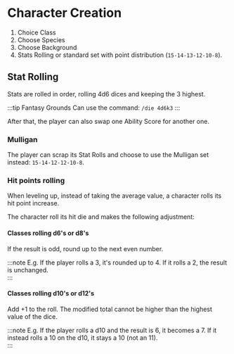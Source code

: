 # Character Creation

1. Choice Class
2. Choose Species
3. Choose Background
4. Stats Rolling or standard set with point distribution (`15-14-13-12-10-8`).

## Stat Rolling

Stats are rolled in order, rolling 4d6 dices and keeping the 3 highest.

:::tip Fantasy Grounds
Can use the command: `/die 4d6k3` 
:::

After that, the player can also swap one Ability Score for another one.  

### Mulligan

The player can scrap its Stat Rolls and choose to use the Mulligan set instead: `15-14-12-12-10-8`.


### Hit points rolling

When leveling up, instead of taking the average value, a character rolls its hit point increase.  

The character roll its hit die and makes the following adjustment:  

#### Classes rolling d6's or d8's 

If the result is odd, round up to the next even number.

:::note
E.g. If the player rolls a 3, it's rounded up to 4. If it rolls a 2, the result is unchanged.  
:::

#### Classes rolling d10's or d12's 

Add +1 to the roll. The modified total cannot be higher than the highest value of the dice.

:::note
E.g. If the player rolls a d10 and the result is 6, it becomes a 7. If it instead rolls a 10 on the d10, it stays a 10 (not an 11).  
:::

